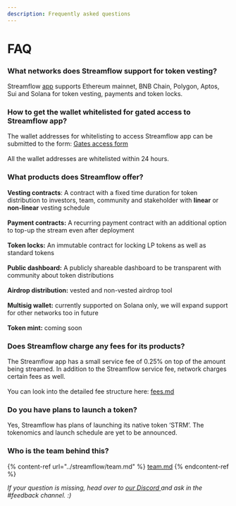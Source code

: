 ```yaml
---
description: Frequently asked questions
---
```


# FAQ

### What networks does Streamflow support for token vesting?

Streamflow [app](https://app.streamflow.finance) supports Ethereum mainnet, BNB Chain, Polygon, Aptos, Sui and Solana for token vesting, payments and token locks.

### How to get the wallet whitelisted for gated access to Streamflow app?

The wallet addresses for whitelisting to access Streamflow app can be submitted to the form: [Gates access form](https://docs.google.com/forms/d/e/1FAIpQLSejw\_uj26RNVoe8Hu1rzq29eu7mE-SJ9Q41QtrvA1N0UDkbyA/viewform)\
\
All the wallet addresses are whitelisted within 24 hours.

### What products does Streamflow offer?&#x20;

**Vesting contracts**: A contract with a fixed time duration for token distribution to investors, team, community and stakeholder with **linear** or **non-linear** vesting schedule\
\
**Payment contracts:** A recurring payment contract with an additional option to top-up the stream even after deployment\
\
**Token locks:** An immutable contract for locking LP tokens as well as standard tokens\
\
**Public dashboard:** A publicly shareable dashboard to be transparent with community about token distributions\
\
**Airdrop distribution:** vested and non-vested airdrop tool \
\
**Multisig wallet:** currently supported on Solana only, we will expand support for other networks too in future\
\
**Token mint:** coming soon

### **Does Streamflow charge any fees for its products?**

The Streamflow app has a small service fee of 0.25% on top of the amount being streamed. In addition to the Streamflow service fee, network charges certain fees as well.\
\
You can look into the detailed fee structure here: [fees.md](fees.md "mention")

### Do you have plans to launch a token?&#x20;

Yes, Streamflow has plans of launching its native token ‘STRM’. The tokenomics and launch schedule are yet to be announced.&#x20;

### **Who is the team behind this?**

{% content-ref url="../streamflow/team.md" %}
[team.md](../streamflow/team.md)
{% endcontent-ref %}



_If your question is missing, head over to_ [_our Discord_ ](https://discord.gg/jHa4Q9vAwD)_and ask in the #feedback channel. :)_
